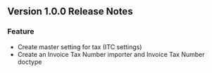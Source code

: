 ## Version 1.0.0 Release Notes

### Feature
- Create master setting for tax (ITC settings)
- Create an Invoice Tax Number importer and Invoice Tax Number doctype